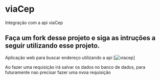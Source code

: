 # viaCep

Integração com a api viaCep

## Faça um fork desse projeto e siga as intruções a seguir utilizando esse projeto.

Aplicação web para buscar endereço utilizando a api [![viacep](https://viacep.com.br/)]

Ao fazer uma requisição irá salvar os dados no banco de dados, para futuramente nao precisar fazer uma nvoa requisição
